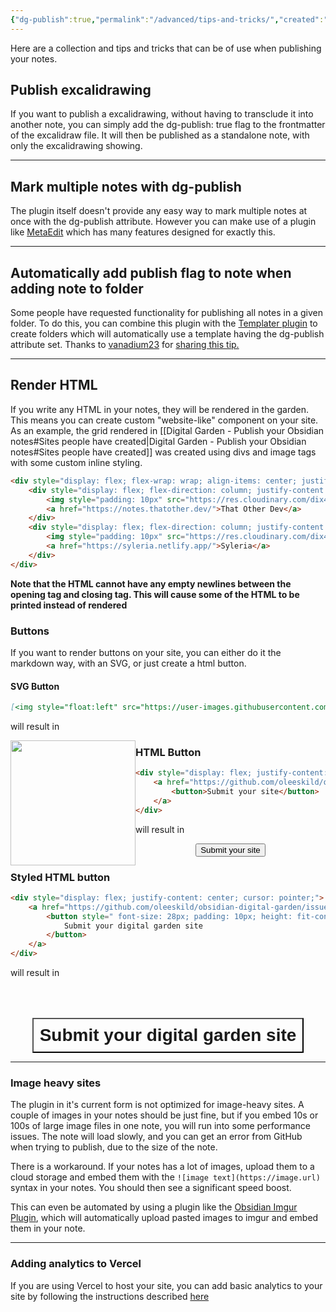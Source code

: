 ```yaml
---
{"dg-publish":true,"permalink":"/advanced/tips-and-tricks/","created":"2022-11-09T22:09:04.283+01:00","updated":"2023-09-28T14:58:26.417+02:00"}
---
```


Here are a collection and tips and tricks that can be of use when publishing your notes. 

## Publish excalidrawing
If you want to publish a excalidrawing, without having to transclude it into another note, you can simply add the dg-publish: true flag to the frontmatter of the excalidraw file. It will then be published as a standalone note, with only the excalidrawing showing. 

---

## Mark multiple notes with dg-publish
The plugin itself doesn't provide any easy way to mark multiple notes at once with the dg-publish attribute. However you can make use of a plugin like [MetaEdit](https://github.com/chhoumann/MetaEdit) which has many features designed for exactly this. 

---

## Automatically add publish flag to note when adding note to folder
Some people have requested functionality for publishing all notes in a given folder. To do this, you can combine this plugin with the [Templater plugin](https://github.com/SilentVoid13/Templater) to create folders which will automatically use a template having the dg-publish attribute set. Thanks to [vanadium23](https://github.com/vanadium23) for [sharing this tip.](https://github.com/oleeskild/obsidian-digital-garden/issues/26#issuecomment-1114321275)

---

## Render HTML
If you write any HTML in your notes, they will be rendered in the garden. This means you can create custom "website-like" component on your site. As an example, the grid rendered  in [[Digital Garden - Publish your Obsidian notes#Sites people have created\|Digital Garden - Publish your Obsidian notes#Sites people have created]] was created using divs and image tags with some custom inline styling. 


```html
<div style="display: flex; flex-wrap: wrap; align-items: center; justify-content: center;">
	<div style="display: flex; flex-direction: column; justify-content: center;align-items:center;">
		<img style="padding: 10px" src="https://res.cloudinary.com/dix4ngy25/image/upload/c_scale,r_8,w_300/v1668068263/dgdocs/CleanShot_2022-11-10_at_09.17.28_2x.png"/>
		<a href="https://notes.thatother.dev/">That Other Dev</a>
	</div>
	<div style="display: flex; flex-direction: column; justify-content: center;align-items: center">
		<img style="padding: 10px" src="https://res.cloudinary.com/dix4ngy25/image/upload/c_scale,r_8,w_300/v1668068103/dgdocs/CleanShot_2022-11-10_at_09.14.47_2x.png"/>
		<a href="https://syleria.netlify.app/">Syleria</a>
	</div>
</div>
```

**Note that the HTML cannot have any empty newlines between the opening tag and closing tag. This will cause some of the HTML to be printed instead of rendered**


### Buttons
If you want to render buttons on your site, you can either do it the markdown way, with an SVG, or just create a html button. 

#### SVG Button
```markdown
[<img style="float:left" src="https://user-images.githubusercontent.com/14358394/115450238-f39e8100-a21b-11eb-89d0-fa4b82cdbce8.png" width="200">](https://ko-fi.com/oleeskild)
```

will result in

[<img style="float:left" src="https://user-images.githubusercontent.com/14358394/115450238-f39e8100-a21b-11eb-89d0-fa4b82cdbce8.png" width="200">](https://ko-fi.com/oleeskild)



### HTML Button

```html
<div style="display: flex; justify-content: center; cursor:pointer;">
	<a href="https://github.com/oleeskild/obsidian-digital-garden/issues/55" target="_blank">
		<button>Submit your site</button>
	</a>
</div>
```

will result in

<div style="display: flex; justify-content: center; cursor: pointer;">
	<a href="https://github.com/oleeskild/obsidian-digital-garden/issues/55" target="_blank">
		<button>Submit your site</button>
	</a>
</div>

### Styled HTML button

```html
<div style="display: flex; justify-content: center; cursor: pointer;">
	<a href="https://github.com/oleeskild/obsidian-digital-garden/issues/55" target="_blank">
		<button style=" font-size: 28px; padding: 10px; height: fit-content; margin-top: 50px; background: var(--text-accent); font-weight: 600; color: var(--text-on-accent); ">
			Submit your digital garden site
		</button>
	</a>
</div>
```

will result in 
<div style="display: flex; justify-content: center; cursor: pointer;">
	<a href="https://github.com/oleeskild/obsidian-digital-garden/issues/55" target="_blank">
		<button style=" font-size: 28px; padding: 10px; height: fit-content; margin-top: 50px; background: var(--text-accent); font-weight: 600; color: var(--text-on-accent); cursor: pointer;">
			Submit your digital garden site
		</button>
	</a>
</div>


--- 

### Image heavy sites
The plugin in it's current form is not optimized for image-heavy sites. A couple of images in your notes should be just fine, but if you embed 10s or 100s of large image files in one note, you will run into some performance issues. 
The note will load slowly, and you can get an error from GitHub when trying to publish, due to the size of the note.

There is a workaround. If your notes has a lot of images, upload them to a  cloud storage and embed them with the `![image text](https://image.url)` syntax in your notes. You should then see a significant speed boost. 

This can even be automated by using a plugin like the [Obsidian Imgur Plugin](https://github.com/gavvvr/obsidian-imgur-plugin), which will automatically upload pasted images to imgur and embed them in your note. 

---

### Adding analytics to Vercel
If you are using Vercel to host your site, you can add basic analytics to your site by following the instructions described [here](https://github.com/oleeskild/obsidian-digital-garden/discussions/195)